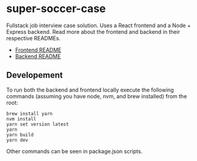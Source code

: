 # super-soccer-case

Fullstack job interview case solution.
Uses a React frontend and a Node + Express backend.
Read more about the frontend and backend in their respective READMEs.

- [Frontend README](apps/frontend/README.md)
- [Backend README](apps/backend/README.md)

## Developement

To run both the backend and frontend locally execute the following commands (assuming you have node, nvm, and brew installed) from the root:

```
brew install yarn
nvm install
yarn set version latest
yarn
yarn build
yarn dev
```

Other commands can be seen in package.json scripts.
